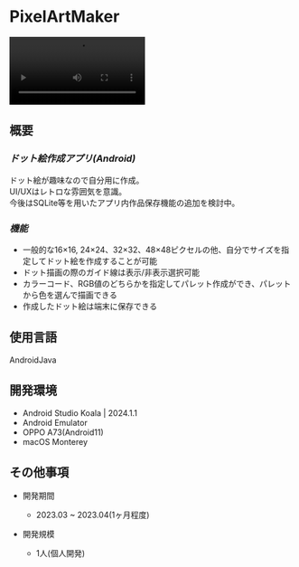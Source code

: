 # PixelArtMaker

<video width="240" src="pixelArtMakerImage.mp4" controls></video>

## 概要
### *ドット絵作成アプリ(Android)*
ドット絵が趣味なので自分用に作成。<br>
UI/UXはレトロな雰囲気を意識。<br>
今後はSQLite等を用いたアプリ内作品保存機能の追加を検討中。<br>

### *機能*
- 一般的な16×16, 24×24、32×32、48×48ピクセルの他、自分でサイズを指定してドット絵を作成することが可能
- ドット描画の際のガイド線は表示/非表示選択可能
- カラーコード、RGB値のどちらかを指定してパレット作成ができ、パレットから色を選んで描画できる
- 作成したドット絵は端末に保存できる


## 使用言語
AndroidJava


## 開発環境
- Android Studio Koala | 2024.1.1
- Android Emulator
- OPPO A73(Android11)
- macOS Monterey


## その他事項
- 開発期間
  - 2023.03 ~ 2023.04(1ヶ月程度)

- 開発規模
  - 1人(個人開発)